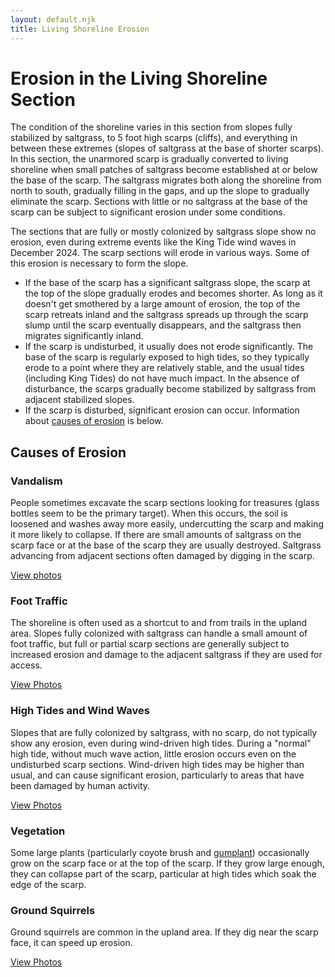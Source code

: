 ```yaml
---
layout: default.njk
title: Living Shoreline Erosion
---
```


# Erosion in the Living Shoreline Section

The condition of the shoreline varies in this section from slopes fully stabilized by saltgrass, to 5 foot high scarps (cliffs), and everything in between these extremes (slopes of saltgrass at the base of shorter scarps). In this section, the unarmored scarp is gradually converted to living shoreline when small patches of saltgrass become established at or below the base of the scarp. The saltgrass migrates both along the shoreline from north to south, gradually filling in the gaps, and up the slope to gradually eliminate the scarp. Sections with little or no saltgrass at the base of the scarp can be subject to significant erosion under some conditions.

The sections that are fully or mostly colonized by saltgrass slope show no erosion, even during extreme events like the King Tide wind waves in December 2024. The scarp sections will erode in various ways. Some of this erosion is necessary to form the slope.

- If the base of the scarp has a significant saltgrass slope, the scarp at the top of the slope gradually erodes and becomes shorter. As long as it doesn't get smothered by a large amount of erosion, the top of the scarp retreats inland and the saltgrass spreads up through the scarp slump until the scarp eventually disappears, and the saltgrass then migrates significantly inland.
- If the scarp is undisturbed, it usually does not erode significantly. The base of the scarp is regularly exposed to high tides, so they typically erode to a point where they are relatively stable, and the usual tides (including King Tides) do not have much impact. In the absence of disturbance, the scarps gradually become stabilized by saltgrass from adjacent stabilized slopes.
- If the scarp is disturbed, significant erosion can occur. Information about [causes of erosion](#causes) is below.

<a id="causes"></a>

## Causes of Erosion

### Vandalism

People sometimes excavate the scarp sections looking for treasures (glass bottles seem to be the primary target). When this occurs, the soil is loosened and washes away more easily, undercutting the scarp and making it more likely to collapse. If there are small amounts of saltgrass on the scarp face or at the base of the scarp they are usually destroyed. Saltgrass advancing from adjacent sections often damaged by digging in the scarp.

[View photos](https://imgur.com/a/1atvwAA)

### Foot Traffic

The shoreline is often used as a shortcut to and from trails in the upland area. Slopes fully colonized with saltgrass can handle a small amount of foot traffic, but full or partial scarp sections are generally subject to increased erosion and damage to the adjacent saltgrass if they are used for access.

[View Photos](https://imgur.com/a/shoreline-erosion-from-foot-traffic-iUwBZn0)

### High Tides and Wind Waves

Slopes that are fully colonized by saltgrass, with no scarp, do not typically show any erosion, even during wind-driven high tides. During a "normal" high tide, without much wave action, little erosion occurs even on the undisturbed scarp sections. Wind-driven high tides may be higher than usual, and can cause significant erosion, particularly to areas that have been damaged by human activity.

[View Photos](https://imgur.com/a/section-9-vandalized-scarp-1atvwAA)

### Vegetation

Some large plants (particularly coyote brush and [gumplant](../../../biological_resources/plants/shoreline#gumplant)) occasionally grow on the scarp face or at the top of the scarp. If they grow large enough, they can collapse part of the scarp, particular at high tides which soak the edge of the scarp.

### Ground Squirrels

Ground squirrels are common in the upland area. If they dig near the scarp face, it can speed up erosion.

[View Photos](https://imgur.com/a/ANyH7QO)
